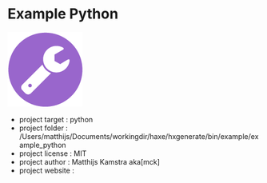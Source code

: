 # Example Python

![](icon.png)

- project target 	: python
- project folder 	: /Users/matthijs/Documents/workingdir/haxe/hxgenerate/bin/example/example_python
- project license 	: MIT
- project author 	: Matthijs Kamstra aka[mck]
- project website 	: 

